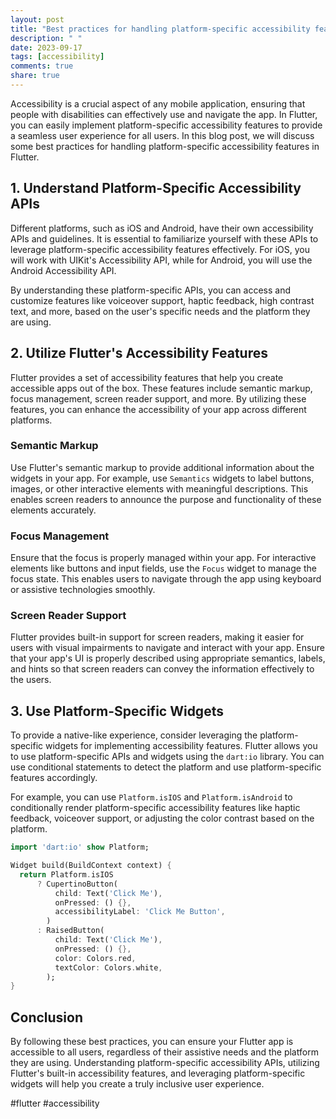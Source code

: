 ```yaml
---
layout: post
title: "Best practices for handling platform-specific accessibility features in Flutter."
description: " "
date: 2023-09-17
tags: [accessibility]
comments: true
share: true
---
```


Accessibility is a crucial aspect of any mobile application, ensuring that people with disabilities can effectively use and navigate the app. In Flutter, you can easily implement platform-specific accessibility features to provide a seamless user experience for all users. In this blog post, we will discuss some best practices for handling platform-specific accessibility features in Flutter.

## 1. Understand Platform-Specific Accessibility APIs

Different platforms, such as iOS and Android, have their own accessibility APIs and guidelines. It is essential to familiarize yourself with these APIs to leverage platform-specific accessibility features effectively. For iOS, you will work with UIKit's Accessibility API, while for Android, you will use the Android Accessibility API.

By understanding these platform-specific APIs, you can access and customize features like voiceover support, haptic feedback, high contrast text, and more, based on the user's specific needs and the platform they are using.

## 2. Utilize Flutter's Accessibility Features

Flutter provides a set of accessibility features that help you create accessible apps out of the box. These features include semantic markup, focus management, screen reader support, and more. By utilizing these features, you can enhance the accessibility of your app across different platforms.

### Semantic Markup

Use Flutter's semantic markup to provide additional information about the widgets in your app. For example, use `Semantics` widgets to label buttons, images, or other interactive elements with meaningful descriptions. This enables screen readers to announce the purpose and functionality of these elements accurately.

### Focus Management

Ensure that the focus is properly managed within your app. For interactive elements like buttons and input fields, use the `Focus` widget to manage the focus state. This enables users to navigate through the app using keyboard or assistive technologies smoothly.

### Screen Reader Support

Flutter provides built-in support for screen readers, making it easier for users with visual impairments to navigate and interact with your app. Ensure that your app's UI is properly described using appropriate semantics, labels, and hints so that screen readers can convey the information effectively to the users.

## 3. Use Platform-Specific Widgets

To provide a native-like experience, consider leveraging the platform-specific widgets for implementing accessibility features. Flutter allows you to use platform-specific APIs and widgets using the `dart:io` library. You can use conditional statements to detect the platform and use platform-specific features accordingly.

For example, you can use `Platform.isIOS` and `Platform.isAndroid` to conditionally render platform-specific accessibility features like haptic feedback, voiceover support, or adjusting the color contrast based on the platform.

```dart
import 'dart:io' show Platform;

Widget build(BuildContext context) {
  return Platform.isIOS
      ? CupertinoButton(
          child: Text('Click Me'),
          onPressed: () {},
          accessibilityLabel: 'Click Me Button',
        )
      : RaisedButton(
          child: Text('Click Me'),
          onPressed: () {},
          color: Colors.red,
          textColor: Colors.white,
        );
}
```

## Conclusion

By following these best practices, you can ensure your Flutter app is accessible to all users, regardless of their assistive needs and the platform they are using. Understanding platform-specific accessibility APIs, utilizing Flutter's built-in accessibility features, and leveraging platform-specific widgets will help you create a truly inclusive user experience.

#flutter #accessibility